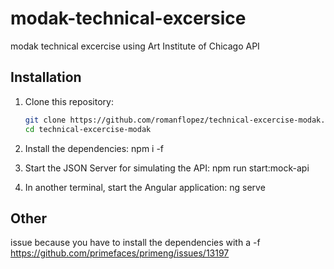 # modak-technical-excersice

modak technical excercise using Art Institute of Chicago API

## Installation

1. Clone this repository:

   ```bash
   git clone https://github.com/romanflopez/technical-excercise-modak.git
   cd technical-excercise-modak

   ```

2. Install the dependencies:
   npm i -f

3. Start the JSON Server for simulating the API:
   npm run start:mock-api

4. In another terminal, start the Angular application:
   ng serve

## Other

issue because you have to install the dependencies with a -f
https://github.com/primefaces/primeng/issues/13197
